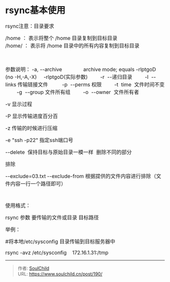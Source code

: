 # rsync基本使用

<!--more-->
<span style="font-size: 12pt;">rsync注意：目录要求</span>
<div class="li"><span style="font-size: 12pt;">/home ： 表示将整个 /home 目录复制到目标目录</span></div>
<div class="li"><span style="font-size: 12pt;">/home/ ： 表示将 /home 目录中的所有内容复制到目标目录</span></div>
<div class="li"><span style="font-size: 12pt;"> </span></div>
&nbsp;

<span style="font-size: 12pt;">参数说明：</span>
<span style="font-size: 12pt;">-a, --archive               archive mode; equals -rlptgoD (no -H,-A,-X)</span>
<span style="font-size: 12pt;">    -rlptgoD(实际参数)</span>
<span style="font-size: 12pt;">        -r  --递归目录</span>
<span style="font-size: 12pt;">        -l  --links 传输链接文件 </span>
<span style="font-size: 12pt;">        -p  --perms 权限</span>
<span style="font-size: 12pt;">        -t  time  文件时间不变</span>
<span style="font-size: 12pt;">        -g  --group 文件所有组</span>
<span style="font-size: 12pt;">        -o  --owner  文件所有者</span>

<span style="font-size: 12pt;">-v 显示过程</span>

<span style="font-size: 12pt;">-P 显示传输进度百分百</span>

<span style="font-size: 12pt;">-z 传输的时候进行压缩</span>

<span style="font-size: 12pt;">-e "ssh -p22" 指定ssh端口号</span>

<span style="font-size: 12pt;">--delete  保持目标与原始目录一模一样  删除不同的部分</span>

<span style="font-size: 12pt;">排除</span>

<span style="font-size: 12pt;">--exclude=03.txt</span>
<span style="font-size: 12pt;">--exclude-from 根据提供的文件内容进行排除（文件内容一行一个路径即可）</span>

&nbsp;

<span style="font-size: 12pt;">使用格式：</span>

<span style="font-size: 12pt;">rsync 参数 要传输的文件或目录 目标路径</span>

<span style="font-size: 12pt;">举例：</span>

<span style="font-size: 12pt;">#将本地/etc/sysconfig 目录传输到目标服务器中</span>

<span style="font-size: 12pt;">rsync -avz /etc/sysconfig    172.16.1.31:/tmp</span>


---

> 作者: [SoulChild](https://www.soulchild.cn)  
> URL: https://www.soulchild.cn/post/190/  


